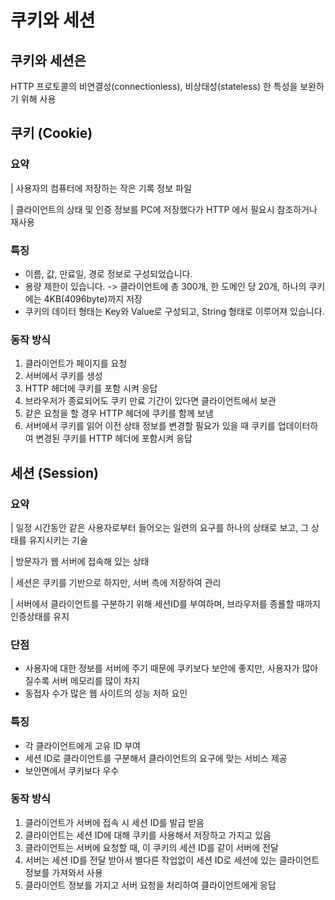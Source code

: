 # 쿠키와 세션

## 쿠키와 세션은

HTTP 프로토콜의 비연결성(connectionless), 비상태성(stateless) 한 특성을 보완하기 위해 사용

## 쿠키 (Cookie)

### 요약

| 사용자의 컴퓨터에 저장하는 작은 기록 정보 파일

| 클라이언트의 상태 및 인증 정보를 PC에 저장했다가 HTTP 에서 필요시 참조하거나 재사용

### 특징
* 이름, 값, 만료일, 경로 정보로 구성되었습니다.
* 용량 제한이 있습니다. -> 클라이언트에 총 300개, 한 도메인 당 20개, 하나의 쿠키에는 4KB(4096byte)까지 저장
* 쿠키의 데이터 형태는 Key와 Value로 구성되고, String 형태로 이루어져 있습니다.

### 동작 방식
1. 클라이언트가 페이지를 요청
2. 서버에서 쿠키를 생성
3. HTTP 헤더에 쿠키를 포함 시켜 응답
4. 브라우저가 종료되어도 쿠키 만료 기간이 있다면 클라이언트에서 보관
5. 같은 요청을 할 경우 HTTP 헤더에 쿠키를 함께 보냄
6. 서버에서 쿠키를 읽어 이전 상태 정보를 변경할 필요가 있을 때 쿠키를 업데이터하여 변경된 쿠키를 HTTP 헤더에 포함시켜 응답

## 세션 (Session)

### 요약

| 일정 시간동안 같은 사용자로부터 들어오는 일련의 요구를 하나의 상태로 보고, 그 상태를 유지시키는 기술

| 방문자가 웹 서버에 접속해 있는 상태

| 세션은 쿠키를 기반으로 하지만, 서버 측에 저장하여 관리

| 서버에서 클라이언트를 구분하기 위해 세션ID를 부여하며, 브라우저를 종룔할 때까지 인증상태를 유지

### 단점
* 사용자에 대한 정보를 서버에 주기 때문에 쿠키보다 보안에 좋지만, 사용자가 많아질수록 서버 메모리를 많이 차지
* 동접자 수가 많은 웹 사이트의 성능 저하 요인

### 특징
* 각 클라이언트에게 고유 ID 부여
* 세션 ID로 클라이언트를 구분해서 클라이언트의 요구에 맞는 서비스 제공
* 보안면에서 쿠키보다 우수

### 동작 방식
1. 클라이언트가 서버에 접속 시 세션 ID를 발급 받음
2. 클라이언트는 세션 ID에 대해 쿠키를 사용해서 저장하고 가지고 있음
3. 클라이언트는 서버에 요청할 때, 이 쿠키의 세션 ID를 같이 서버에 전달
4. 서버는 세션 ID를 전달 받아서 별다른 작업없이 세션 ID로 세션에 있는 클라이언트 정보를 가져와서 사용
5. 클라이언트 정보를 가지고 서버 요청을 처리하여 클라이언트에게 응답
